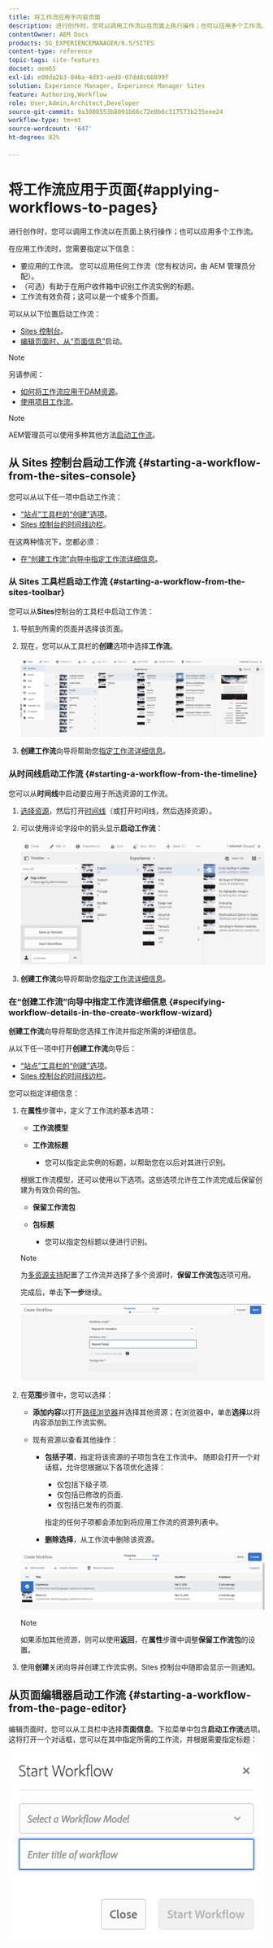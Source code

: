 ```yaml
---
title: 将工作流应用于内容页面
description: 进行创作时，您可以调用工作流以在页面上执行操作；也可以应用多个工作流。
contentOwner: AEM Docs
products: SG_EXPERIENCEMANAGER/6.5/SITES
content-type: reference
topic-tags: site-features
docset: aem65
exl-id: e00da2b3-046a-4d93-aed0-07dd8c66899f
solution: Experience Manager, Experience Manager Sites
feature: Authoring,Workflow
role: User,Admin,Architect,Developer
source-git-commit: 9a3008553b8091b66c72e0b6c317573b235eee24
workflow-type: tm+mt
source-wordcount: '647'
ht-degree: 82%

---
```


# 将工作流应用于页面{#applying-workflows-to-pages}

进行创作时，您可以调用工作流以在页面上执行操作；也可以应用多个工作流。

在应用工作流时，您需要指定以下信息：

* 要应用的工作流。
您可以应用任何工作流（您有权访问，由 AEM 管理员分配）。
* （可选）有助于在用户收件箱中识别工作流实例的标题。
* 工作流有效负荷；这可以是一个或多个页面。

可以从以下位置启动工作流：

* [Sites 控制台](#starting-a-workflow-from-the-sites-console)。
* [编辑页面时，从“页面信息”](#starting-a-workflow-from-the-page-editor)启动。

>[!NOTE]
>
>另请参阅：
>
>* [如何将工作流应用于DAM资源](/help/assets/assets-workflow.md)。
>* [使用项目工作流](/help/sites-authoring/projects-with-workflows.md)。
>

>[!NOTE]
>
>AEM管理员可以使用多种其他方法[启动工作流](/help/sites-administering/workflows-starting.md)。

## 从 Sites 控制台启动工作流 {#starting-a-workflow-from-the-sites-console}

您可以从以下任一项中启动工作流：

* [“站点”工具栏的“创建”选项](#starting-a-workflow-from-the-sites-toolbar)。
* [ Sites 控制台的时间线边栏](#starting-a-workflow-from-the-timeline)。

在这两种情况下，您都必须：

* [在“创建工作流”向导中指定工作流详细信息](#specifying-workflow-details-in-the-create-workflow-wizard)。

### 从 Sites 工具栏启动工作流 {#starting-a-workflow-from-the-sites-toolbar}

您可以从&#x200B;**Sites**&#x200B;控制台的工具栏中启动工作流：

1. 导航到所需的页面并选择该页面。

1. 现在，您可以从工具栏的&#x200B;**创建**&#x200B;选项中选择&#x200B;**工作流**。

   ![screen_shot_2019-03-06at121237pm](assets/screen_shot_2019-03-06at121237pm.png)

1. **创建工作流**&#x200B;向导将帮助您[指定工作流详细信息](#specifying-workflow-details-in-the-create-workflow-wizard)。

### 从时间线启动工作流 {#starting-a-workflow-from-the-timeline}

您可以从&#x200B;**时间线**&#x200B;中启动要应用于所选资源的工作流。

1. [选择资源](/help/sites-authoring/basic-handling.md#viewingandselectingyourresources)，然后打开[时间线](/help/sites-authoring/basic-handling.md#timeline)（或打开时间线，然后选择资源）。
1. 可以使用评论字段中的箭头显示&#x200B;**启动工作流**：

   ![screen-shot_2019-03-05at120026](assets/screen-shot_2019-03-05at120026.png)

1. **创建工作流**&#x200B;向导将帮助您[指定工作流详细信息](#specifying-workflow-details-in-the-create-workflow-wizard)。

### 在“创建工作流”向导中指定工作流详细信息 {#specifying-workflow-details-in-the-create-workflow-wizard}

**创建工作流**&#x200B;向导将帮助您选择工作流并指定所需的详细信息。

从以下任一项中打开&#x200B;**创建工作流**&#x200B;向导后：

* [“站点”工具栏的“创建”选项](#starting-a-workflow-from-the-sites-toolbar)。
* [Sites 控制台的时间线边栏](#starting-a-workflow-from-the-timeline)。

您可以指定详细信息：

1. 在&#x200B;**属性**&#x200B;步骤中，定义了工作流的基本选项：

   * **工作流模型**
   * **工作流标题**

      * 您可以指定此实例的标题，以帮助您在以后对其进行识别。

   根据工作流模型，还可以使用以下选项。这些选项允许在工作流完成后保留创建为有效负荷的包。

   * **保留工作流包**
   * **包标题**

      * 您可以指定包标题以便进行识别。

   >[!NOTE]
   >
   >为[多资源支持](/help/sites-developing/workflows-models.md#configuring-a-workflow-for-multi-resource-support)配置了工作流并选择了多个资源时，**保留工作流包**&#x200B;选项可用。

   完成后，单击&#x200B;**下一步**&#x200B;继续。

   ![wf-52](assets/wf-52.png)

1. 在&#x200B;**范围**&#x200B;步骤中，您可以选择：

   * **添加内容**&#x200B;以打开[路径浏览器](/help/sites-authoring/author-environment-tools.md#path-browser)并选择其他资源；在浏览器中，单击&#x200B;**选择**&#x200B;以将内容添加到工作流实例。

   * 现有资源以查看其他操作：

      * **包括子项**，指定将该资源的子项包含在工作流中。
随即会打开一个对话框，允许您根据以下各项优化选择：

         * 仅包括下级子项.
         * 仅包括已修改的页面.
         * 仅包括已发布的页面.

        指定的任何子项都会添加到将应用工作流的资源列表中。

      * **删除选择**，从工作流中删除该资源。

   ![wf-53](assets/wf-53.png)

   >[!NOTE]
   >
   >如果添加其他资源，则可以使用&#x200B;**返回**，在&#x200B;**属性**&#x200B;步骤中调整&#x200B;**保留工作流包**&#x200B;的设置。

1. 使用&#x200B;**创建**&#x200B;关闭向导并创建工作流实例。Sites 控制台中随即会显示一则通知。

## 从页面编辑器启动工作流 {#starting-a-workflow-from-the-page-editor}

编辑页面时，您可以从工具栏中选择&#x200B;**页面信息**。下拉菜单中包含&#x200B;**启动工作流**&#x200B;选项。这将打开一个对话框，您可以在其中指定所需的工作流，并根据需要指定标题：

![wf-54](assets/wf-54.png)
